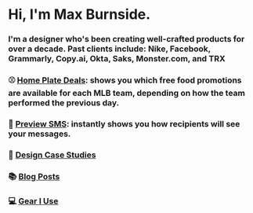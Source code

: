 # Hi, I'm Max Burnside.

### I'm a designer who's been creating well-crafted products for over a decade. Past clients include: Nike, Facebook, Grammarly, Copy.ai, Okta, Saks, Monster.com, and TRX

### ⚾️ <a href="https://homeplatedeals.com#github_referral">Home Plate Deals</a>: shows you which free food promotions are available for each MLB team, depending on how the team performed the previous day.
### 💬 <a href="https://previewsms.com#github_referral" target="_blank">Preview SMS</a>: instantly shows you how recipients will see your messages.

### 🎨 <a href="https://maxburnside.com/work#github_referral">Design Case Studies</a>

### 📚 <a href="https://maxburnside.com/blog#github_referral">Blog Posts</a>

### 💻 <a href="https://maxburnside.com/gear#github_referral">Gear I Use</a>
